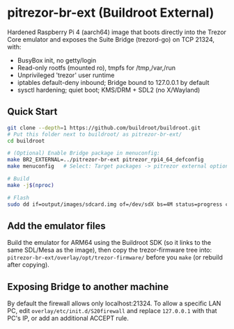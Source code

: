 # pitrezor-br-ext (Buildroot External)

Hardened Raspberry Pi 4 (aarch64) image that boots directly into the Trezor
Core emulator and exposes the Suite Bridge (trezord-go) on TCP 21324, with:
- BusyBox init, no getty/login
- Read-only rootfs (mounted ro), tmpfs for /tmp,/var,/run
- Unprivileged 'trezor' user runtime
- iptables default-deny inbound; Bridge bound to 127.0.0.1 by default
- sysctl hardening; quiet boot; KMS/DRM + SDL2 (no X/Wayland)

## Quick Start
```bash
git clone --depth=1 https://github.com/buildroot/buildroot.git
# Put this folder next to buildroot/ as pitrezor-br-ext/
cd buildroot

# (Optional) Enable Bridge package in menuconfig:
make BR2_EXTERNAL=../pitrezor-br-ext pitrezor_rpi4_64_defconfig
make menuconfig   # Select: Target packages -> pitrezor external options -> trezord-go

# Build
make -j$(nproc)

# Flash
sudo dd if=output/images/sdcard.img of=/dev/sdX bs=4M status=progress conv=fsync
```

## Add the emulator files
Build the emulator for ARM64 using the Buildroot SDK (so it links to the same
SDL/Mesa as the image), then copy the trezor-firmware tree into:
`pitrezor-br-ext/overlay/opt/trezor-firmware/` before you `make` (or rebuild after copying).

## Exposing Bridge to another machine
By default the firewall allows only localhost:21324. To allow a specific LAN PC,
edit `overlay/etc/init.d/S20firewall` and replace `127.0.0.1` with that PC's IP,
or add an additional ACCEPT rule.
